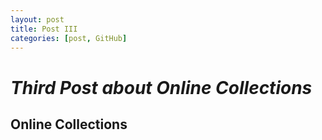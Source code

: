 ```yaml
---
layout: post
title: Post III
categories: [post, GitHub]
---
```


# _Third Post about Online Collections_
## Online Collections




